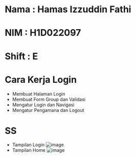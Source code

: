 # Nama  : Hamas Izzuddin Fathi
# NIM   : H1D022097
# Shift : E

# Cara Kerja Login
- Membuat Halaman Login
- Membuat Form Group dan Validasi
- Mengatur Login dan Navigasi
- Mengatur Pengamana dan Logout

# SS
- Tampilan Login
![image](https://github.com/user-attachments/assets/e6effa3a-3b4e-4c96-9337-1abec502c33b)
- Tampilan Home
![image](https://github.com/user-attachments/assets/a210e9bf-2423-49fc-9bd9-581b3df406ad)


